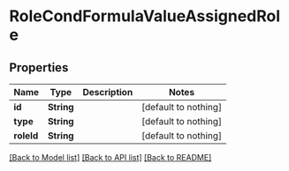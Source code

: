 # RoleCondFormulaValueAssignedRole


## Properties
Name | Type | Description | Notes
------------ | ------------- | ------------- | -------------
**id** | **String** |  | [default to nothing]
**type** | **String** |  | [default to nothing]
**roleId** | **String** |  | [default to nothing]


[[Back to Model list]](../README.md#models) [[Back to API list]](../README.md#api-endpoints) [[Back to README]](../README.md)


